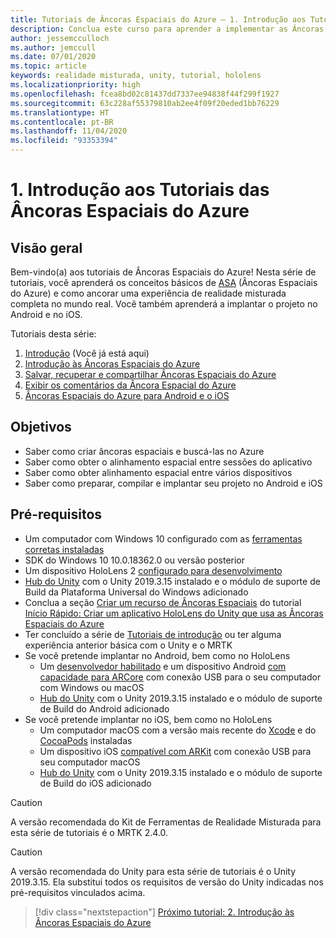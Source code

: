 ```yaml
---
title: Tutoriais de Âncoras Espaciais do Azure – 1. Introdução aos Tutoriais das Âncoras Espaciais do Azure
description: Conclua este curso para aprender a implementar as Âncoras Espaciais do Azure em um aplicativo de realidade misturada.
author: jessemcculloch
ms.author: jemccull
ms.date: 07/01/2020
ms.topic: article
keywords: realidade misturada, unity, tutorial, hololens
ms.localizationpriority: high
ms.openlocfilehash: fcea8bd02c81437dd7337ee94838f44f299f1927
ms.sourcegitcommit: 63c228af55379810ab2ee4f09f20eded1bb76229
ms.translationtype: HT
ms.contentlocale: pt-BR
ms.lasthandoff: 11/04/2020
ms.locfileid: "93353394"
---
```

# <a name="1-introduction-to-the-azure-spatial-anchors-tutorials"></a>1. Introdução aos Tutoriais das Âncoras Espaciais do Azure

## <a name="overview"></a>Visão geral

Bem-vindo(a) aos tutoriais de Âncoras Espaciais do Azure! Nesta série de tutoriais, você aprenderá os conceitos básicos de <a href="https://azure.microsoft.com/services/spatial-anchors" target="_blank">ASA</a> (Âncoras Espaciais do Azure) e como ancorar uma experiência de realidade misturada completa no mundo real. Você também aprenderá a implantar o projeto no Android e no iOS.

Tutoriais desta série:

1. [Introdução](mr-learning-asa-01.md) (Você já está aqui)
2. [Introdução às Âncoras Espaciais do Azure](mr-learning-asa-02.md)
3. [Salvar, recuperar e compartilhar Âncoras Espaciais do Azure](mr-learning-asa-03.md)
4. [Exibir os comentários da Âncora Espacial do Azure](mr-learning-asa-04.md)
5. [Âncoras Espaciais do Azure para Android e o iOS](mr-learning-asa-05.md)

## <a name="objectives"></a>Objetivos

* Saber como criar âncoras espaciais e buscá-las no Azure
* Saber como obter o alinhamento espacial entre sessões do aplicativo
* Saber como obter alinhamento espacial entre vários dispositivos
* Saber como preparar, compilar e implantar seu projeto no Android e iOS

## <a name="prerequisites"></a>Pré-requisitos

* Um computador com Windows 10 configurado com as [ferramentas corretas instaladas](../../install-the-tools.md)
* SDK do Windows 10 10.0.18362.0 ou versão posterior
* Um dispositivo HoloLens 2 [configurado para desenvolvimento](../../platform-capabilities-and-apis/using-visual-studio.md#enabling-developer-mode)
* <a href="https://docs.unity3d.com/Manual/GettingStartedInstallingHub.html" target="_blank">Hub do Unity</a> com o Unity 2019.3.15 instalado e o módulo de suporte de Build da Plataforma Universal do Windows adicionado
* Conclua a seção [Criar um recurso de Âncoras Espaciais](https://docs.microsoft.com/azure/spatial-anchors/quickstarts/get-started-unity-hololens#create-a-spatial-anchors-resource) do tutorial [Início Rápido: Criar um aplicativo HoloLens do Unity que usa as Âncoras Espaciais do Azure](https://docs.microsoft.com/azure/spatial-anchors/quickstarts/get-started-unity-hololens)
* Ter concluído a série de [Tutoriais de introdução](mr-learning-base-01.md) ou ter alguma experiência anterior básica com o Unity e o MRTK
* Se você pretende implantar no Android, bem como no HoloLens
  * Um <a href="https://developer.android.com/studio/debug/dev-options" target="_blank">desenvolvedor habilitado</a> e um dispositivo Android <a href="https://developers.google.com/ar/discover/supported-devices" target="_blank">com capacidade para ARCore</a> com conexão USB para o seu computador com Windows ou macOS
  * <a href="https://docs.unity3d.com/Manual/GettingStartedInstallingHub.html" target="_blank">Hub do Unity</a> com o Unity 2019.3.15 instalado e o módulo de suporte de Build do Android adicionado
* Se você pretende implantar no iOS, bem como no HoloLens
  * Um computador macOS com a versão mais recente do <a href="https://geo.itunes.apple.com/us/app/xcode/id497799835?mt=12" target="_blank">Xcode</a> e do <a href="https://cocoapods.org" target="_blank">CocoaPods</a> instaladas
  * Um dispositivo iOS <a href="https://developer.apple.com/documentation/arkit/verifying_device_support_and_user_permission" target="_blank">compatível com ARKit</a> com conexão USB para seu computador macOS
  * <a href="https://docs.unity3d.com/Manual/GettingStartedInstallingHub.html" target="_blank">Hub do Unity</a> com o Unity 2019.3.15 instalado e o módulo de suporte de Build do iOS adicionado

> [!CAUTION]
> A versão recomendada do Kit de Ferramentas de Realidade Misturada para esta série de tutoriais é o MRTK 2.4.0.

> [!CAUTION]
> A versão recomendada do Unity para esta série de tutoriais é o Unity 2019.3.15. Ela substitui todos os requisitos de versão do Unity indicadas nos pré-requisitos vinculados acima.

> [!div class="nextstepaction"]
> [Próximo tutorial: 2. Introdução às Âncoras Espaciais do Azure](mr-learning-asa-02.md)
